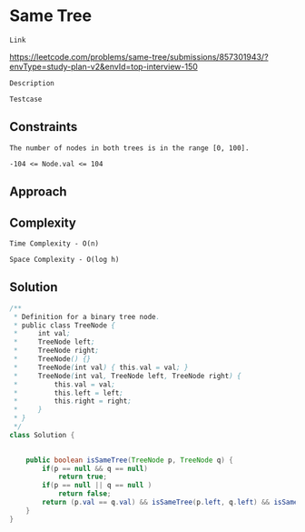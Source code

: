 # Same Tree

`Link`

https://leetcode.com/problems/same-tree/submissions/857301943/?envType=study-plan-v2&envId=top-interview-150

`Description`



`Testcase`



## Constraints

`The number of nodes in both trees is in the range [0, 100].`

`-104 <= Node.val <= 104`

## Approach



## Complexity

`Time Complexity - O(n)`

`Space Complexity - O(log h)`

## Solution

```java
/**
 * Definition for a binary tree node.
 * public class TreeNode {
 *     int val;
 *     TreeNode left;
 *     TreeNode right;
 *     TreeNode() {}
 *     TreeNode(int val) { this.val = val; }
 *     TreeNode(int val, TreeNode left, TreeNode right) {
 *         this.val = val;
 *         this.left = left;
 *         this.right = right;
 *     }
 * }
 */
class Solution {
     

    public boolean isSameTree(TreeNode p, TreeNode q) {
        if(p == null && q == null) 
            return true;
        if(p == null || q == null ) 
            return false;
        return (p.val == q.val) && isSameTree(p.left, q.left) && isSameTree(p.right, q.right);
    }
}

```